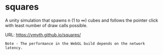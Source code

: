 # squares
A unity simulation that spawns n (1 to ∞) cubes and follows the pointer click with least number of draw calls possible. 

URL: https://vmyth.github.io/squares/

``` Note - The performance in the WebGL build depends on the network latency. ```
